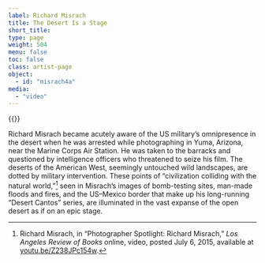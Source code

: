 ```yaml
---
label: Richard Misrach
title: The Desert Is a Stage
short_title:
type: page
weight: 504
menu: false
toc: false
class: artist-page
object:
  - id: "misrach4a"
media:
  - "video"
---
```

{{<q-figure id="misrach4a">}}

Richard Misrach became acutely aware of the US military’s omnipresence in the desert when he was arrested while photographing in Yuma, Arizona, near the Marine Corps Air Station. He was taken to the barracks and questioned by intelligence officers who threatened to seize his film. The deserts of the American West, seemingly untouched wild landscapes, are dotted by military intervention. These points of “civilization colliding with the natural world,”[^1] seen in Misrach’s images of bomb-testing sites, man-made floods and fires, and the US–Mexico border that make up his long-running “Desert Cantos” series, are illuminated in the vast expanse of the open desert as if on an epic stage.

[^1]: Richard Misrach, in “Photographer Spotlight: Richard Misrach,” *Los Angeles Review of Books* online, video, posted July 6, 2015, available at [youtu.be/Z238JPc154w](https://youtu.be/Z238JPc154w).
